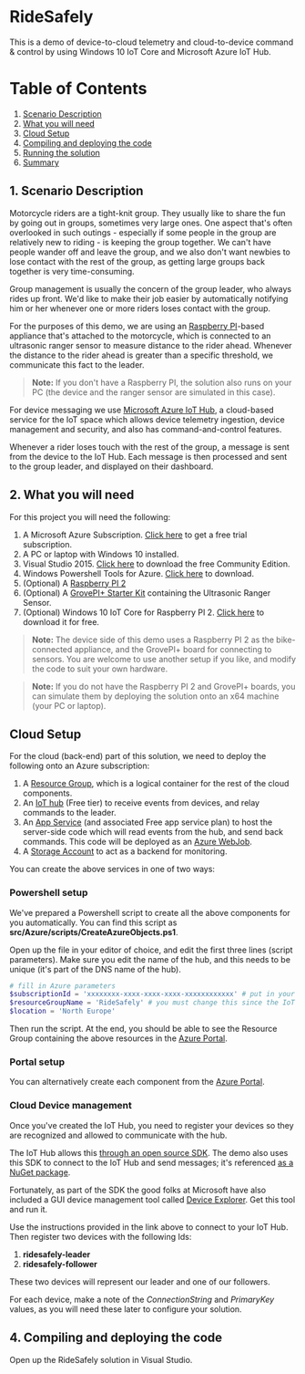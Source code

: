# RideSafely

This is a demo of device-to-cloud telemetry and cloud-to-device command & control by using Windows 10 IoT Core and Microsoft Azure IoT Hub.

# Table of Contents
1. [Scenario Description](#Task1)
2. [What you will need](#Task2)
3. [Cloud Setup](#Task3)
4. [Compiling and deploying the code](#Task4)
5. [Running the solution](#Task5)
6. [Summary](#Summary)

<a name="Task1"></a>
## 1. Scenario Description

Motorcycle riders are a tight-knit group. They usually like to share the fun by going out in groups, sometimes very large ones.
One aspect that's often overlooked in such outings - especially if some people in the group are relatively new to riding - is keeping the group together. We can't have people wander off and leave the group, and we also don't want newbies to lose contact with the rest of the group, as getting large groups back together is very time-consuming. 

Group management is usually the concern of the group leader, who always rides up front. We'd like to make their job easier by automatically notifying him or her whenever one or more riders loses contact with the group.

For the purposes of this demo, we are using an [Raspberry PI](https://www.raspberrypi.org/products/raspberry-pi-2-model-b/)-based appliance that's attached to the motorcycle, which is connected to an ultrasonic ranger sensor to measure distance to the rider ahead. 
Whenever the distance to the rider ahead is greater than a specific threshold, we communicate this fact to the leader.
> **Note:** If you don't have a Raspberry PI, the solution also runs on your PC (the device and the ranger sensor are simulated in this case).

For device messaging we use [Microsoft Azure IoT Hub](https://azure.microsoft.com/en-us/services/iot-hub/), a cloud-based service for the IoT space which allows device telemetry ingestion, device management and security, and also has command-and-control features.

Whenever a rider loses touch with the rest of the group, a message is sent from the device to the IoT Hub. Each message is then processed and sent to the group leader, and displayed on their dashboard.

<a name="Task2"></a>
## 2. What you will need

For this project you will need the following:

1. A Microsoft Azure Subscription. [Click here](https://azure.microsoft.com/en-us/pricing/free-trial/) to get a free trial subscription.
2. A PC or laptop with Windows 10 installed.
3. Visual Studio 2015. [Click here](https://www.visualstudio.com/en-us/visual-studio-homepage-vs.aspx) to download the free Community Edition.
4. Windows Powershell Tools for Azure. [Click here](http://aka.ms/webpi-azps) to download.
5. (Optional) A [Raspberry PI 2](https://www.raspberrypi.org/products/raspberry-pi-2-model-b/)
6. (Optional) A [GrovePI+ Starter Kit](http://www.dexterindustries.com/shop/grovepi-starter-kit-2/) containing the Ultrasonic Ranger Sensor.
7. (Optional) Windows 10 IoT Core for Raspberry PI 2. [Click here](http://ms-iot.github.io/content/en-US/Downloads.htm) to download it for free.

> **Note:** The device side of this demo uses a Raspberry PI 2 as the bike-connected appliance, and the GrovePI+ board for connecting to sensors.
You are welcome to use another setup if you like, and modify the code to suit your own hardware.

> **Note:** If you do not have the Raspberry PI 2 and GrovePI+ boards, you can simulate them by deploying the solution onto an x64 machine (your PC or laptop).

<a name="Task3"></a>
## Cloud Setup

For the cloud (back-end) part of this solution, we need to deploy the following onto an Azure subscription:

1. A [Resource Group](https://azure.microsoft.com/en-us/documentation/articles/resource-group-portal/), which is a logical container for the rest of the cloud components.
2. An [IoT hub](https://azure.microsoft.com/en-us/services/iot-hub/) (Free tier) to receive events from devices, and relay commands to the leader.
3. An [App Service](https://azure.microsoft.com/en-us/services/app-service/) (and associated Free app service plan) to host the server-side code which will read events from the hub, and send back commands. This code will be deployed as an [Azure WebJob](https://azure.microsoft.com/en-us/documentation/articles/web-sites-create-web-jobs/).
4. A [Storage Account](https://azure.microsoft.com/en-us/documentation/services/storage/) to act as a backend for monitoring.

You can create the above services in one of two ways:

### Powershell setup

We've prepared a Powershell script to create all the above components for you automatically. You can find this script as **src/Azure/scripts/CreateAzureObjects.ps1**.

Open up the file in your editor of choice, and edit the first three lines (script parameters).
Make sure you edit the name of the hub, and this needs to be unique (it's part of the DNS name of the hub).

```powershell
# fill in Azure parameters 
$subscriptionId = 'xxxxxxxx-xxxx-xxxx-xxxx-xxxxxxxxxxxx' # put in your subscription Id here; use the Get-AzureRmSubscription cmdlet if you need to find out the Id
$resourceGroupName = 'RideSafely' # you must change this since the IoT Hub Hostname needs to be unique
$location = 'North Europe'
```

Then run the script. At the end, you should be able to see the Resource Group containing the above resources in the [Azure Portal](http://portal.azure.com/).


### Portal setup

You can alternatively create each component from the [Azure Portal](http://portal.azure.com/).

### Cloud Device management

Once you've created the IoT Hub, you need to register your devices so they are recognized and allowed to communicate with the hub. 

The IoT Hub allows this [through an open source SDK](https://github.com/Azure/azure-iot-sdks). The demo also uses this SDK to connect to the IoT Hub and send messages; it's referenced [as a NuGet package](https://www.nuget.org/packages/Microsoft.Azure.Devices.Client/).

Fortunately, as part of the SDK the good folks at Microsoft have also included a GUI device management tool called [Device Explorer](https://github.com/Azure/azure-iot-sdks/blob/master/tools/DeviceExplorer/doc/how_to_use_device_explorer.md). Get this tool and run it.

Use the instructions provided in the link above to connect to your IoT Hub. Then register two devices with the following Ids:

1. **ridesafely-leader**
2. **ridesafely-follower**

These two devices will represent our leader and one of our followers.

For each device, make a note of the *ConnectionString* and *PrimaryKey* values, as you will need these later to configure your solution.

<a name="Task4"></a>
## 4. Compiling and deploying the code

Open up the RideSafely solution in Visual Studio.



